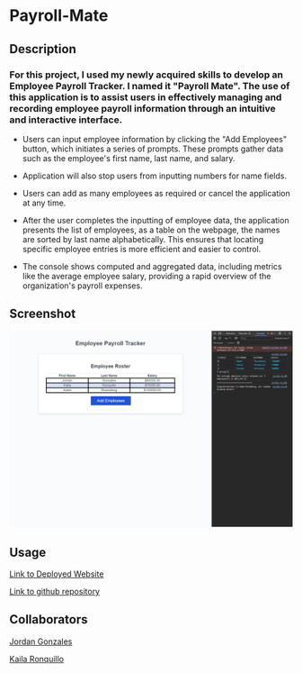 # Payroll-Mate

## Description

### For this project, I used my newly acquired skills to develop an Employee Payroll Tracker. I named it "Payroll Mate". The use of this application is to assist users in effectively managing and recording employee payroll information through an intuitive and interactive interface.

- Users can input employee information by clicking the "Add Employees" button, which initiates a series of prompts. These prompts gather data such as the employee's first name, last name, and salary.

- Application will also stop users from inputting numbers for name fields.

- Users can add as many employees as required or cancel the application at any time.

- After the user completes the inputting of employee data, the application presents the list of employees, as a table on the webpage, the names are sorted by last name alphabetically. This ensures that locating specific employee entries is more efficient and easier to control.

- The console shows computed and aggregated data, including metrics like the average employee salary, providing a rapid overview of the organization's payroll expenses.

## Screenshot

![screenshot of website](payroll-screenshot.PNG)

## Usage

[Link to Deployed Website](https://acoderrose.github.io/Payroll-Mate/)

[Link to github repository](https://github.com/AcoderRose/Payroll-Mate)

## Collaborators

[Jordan Gonzales](https://github.com/JordanGWiz)

[Kaila Ronquillo](https://github.com/girlnotfound)
